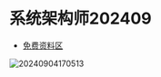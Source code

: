 # 系统架构师202409

- [免费资料区](https://wangxiao.xisaiwang.com/rk/xxzl/n131-t.html?schoolCode=)

![20240904170513](https://cdn.jsdelivr.net/gh/realwujing/picture-bed/20240904170513.png)
